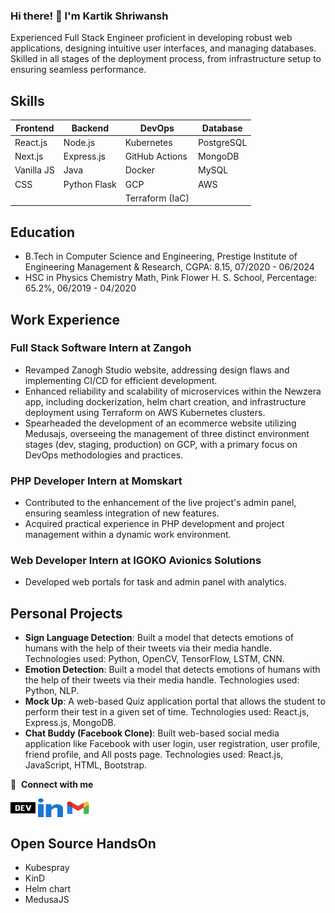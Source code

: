 ### Hi there! 👋 I'm Kartik Shriwansh

Experienced Full Stack Engineer proficient in developing robust web applications, designing intuitive user interfaces, and managing databases. Skilled in all stages of the deployment process, from infrastructure setup to ensuring seamless performance.

## Skills

Frontend | Backend | DevOps | Database
---------- | ------------ | --------------- | ---------
React.js   | Node.js      | Kubernetes      | PostgreSQL
Next.js    | Express.js   | GitHub Actions  | MongoDB
Vanilla JS | Java         | Docker          | MySQL
CSS        | Python Flask | GCP             | AWS
| | | Terraform (IaC) | 

## Education
- B.Tech in Computer Science and Engineering, Prestige Institute of Engineering Management & Research, CGPA: 8.15, 07/2020 - 06/2024
- HSC in Physics Chemistry Math, Pink Flower H. S. School, Percentage: 65.2%, 06/2019 - 04/2020

## Work Experience

### Full Stack Software Intern at Zangoh
- Revamped Zanogh Studio website, addressing design flaws and implementing CI/CD for efficient development.
- Enhanced reliability and scalability of microservices within the Newzera app, including dockerization, helm chart creation, and infrastructure deployment using Terraform on AWS Kubernetes clusters.
- Spearheaded the development of an ecommerce website utilizing Medusajs, overseeing the management of three distinct environment stages (dev, staging, production) on GCP, with a primary focus on DevOps methodologies and practices.

### PHP Developer Intern at Momskart
- Contributed to the enhancement of the live project's admin panel, ensuring seamless integration of new features.
- Acquired practical experience in PHP development and project management within a dynamic work environment.

### Web Developer Intern at IGOKO Avionics Solutions
- Developed web portals for task and admin panel with analytics.

## Personal Projects
- **Sign Language Detection**: Built a model that detects emotions of humans with the help of their tweets via their media handle. Technologies used: Python, OpenCV, TensorFlow, LSTM, CNN.
- **Emotion Detection**: Built a model that detects emotions of humans with the help of their tweets via their media handle. Technologies used: Python, NLP.
- **Mock Up**: A web-based Quiz application portal that allows the student to perform their test in a given set of time. Technologies used: React.js, Express.js, MongoDB.
- **Chat Buddy (Facebook Clone)**: Built web-based social media application like Facebook with user login, user registration, user profile, friend profile, and All posts page. Technologies used: React.js, JavaScript, HTML, Bootstrap.


🔗 &nbsp;**Connect with me**

<p align="left"> 
<a href="https://kartikshriwansh.netlify.app/" target="blank"><img align="center" src="./assets/dev.svg" alt="kartikSH13" height="30" width="40" /></a>
<a href="https://www.linkedin.com/in/kartik-shriwansh" target="blank"><img align="center" src="./assets/linkedin.svg" alt="kartikSH13" height="30" width="40" /></a>
<a href="kartikshriwansh@gmail.com" target="blank"><img align="center" src="./assets/gmail.svg" alt="kartikSH13" height="30" width="40" /></a>
</p>

## Open Source HandsOn
- Kubespray
- KinD
- Helm chart
- MedusaJS

